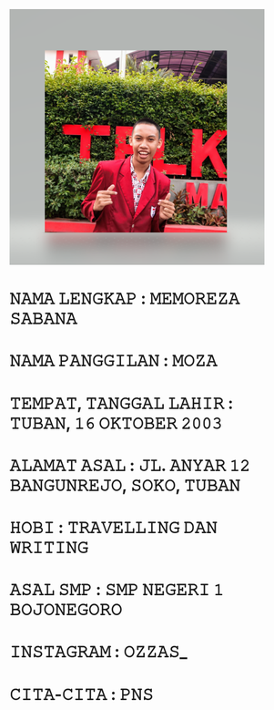 ![ALT TEXT](https://github.com/memorezasabana/Perkenalan/blob/master/Memoreza.png)
# 𝙽𝙰𝙼𝙰 𝙻𝙴𝙽𝙶𝙺𝙰𝙿 : 𝙼𝙴𝙼𝙾𝚁𝙴𝚉𝙰 𝚂𝙰𝙱𝙰𝙽𝙰 
# 𝙽𝙰𝙼𝙰 𝙿𝙰𝙽𝙶𝙶𝙸𝙻𝙰𝙽 : 𝙼𝙾𝚉𝙰 
# 𝚃𝙴𝙼𝙿𝙰𝚃, 𝚃𝙰𝙽𝙶𝙶𝙰𝙻 𝙻𝙰𝙷𝙸𝚁 : 𝚃𝚄𝙱𝙰𝙽, 𝟷𝟼 𝙾𝙺𝚃𝙾𝙱𝙴𝚁 𝟸𝟶𝟶𝟹 
# 𝙰𝙻𝙰𝙼𝙰𝚃 𝙰𝚂𝙰𝙻 : 𝙹𝙻. 𝙰𝙽𝚈𝙰𝚁 𝟷𝟸 𝙱𝙰𝙽𝙶𝚄𝙽𝚁𝙴𝙹𝙾, 𝚂𝙾𝙺𝙾, 𝚃𝚄𝙱𝙰𝙽 
# 𝙷𝙾𝙱𝙸 : 𝚃𝚁𝙰𝚅𝙴𝙻𝙻𝙸𝙽𝙶 𝙳𝙰𝙽 𝚆𝚁𝙸𝚃𝙸𝙽𝙶
# 𝙰𝚂𝙰𝙻 𝚂𝙼𝙿 : 𝚂𝙼𝙿 𝙽𝙴𝙶𝙴𝚁𝙸 𝟷 𝙱𝙾𝙹𝙾𝙽𝙴𝙶𝙾𝚁𝙾
# 𝙸𝙽𝚂𝚃𝙰𝙶𝚁𝙰𝙼 : 𝙾𝚉𝚉𝙰𝚂_
# 𝙲𝙸𝚃𝙰-𝙲𝙸𝚃𝙰 : 𝙿𝙽𝚂
